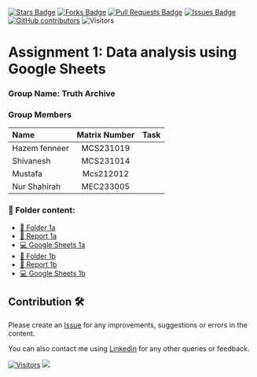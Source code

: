 
<a href="https://github.com/drshahizan/BDM/stargazers"><img src="https://img.shields.io/github/stars/drshahizan/BDM" alt="Stars Badge"/></a>
<a href="https://github.com/drshahizan/BDM/network/members"><img src="https://img.shields.io/github/forks/drshahizan/BDM" alt="Forks Badge"/></a>
<a href="https://github.com/drshahizan/BDM/pulls"><img src="https://img.shields.io/github/issues-pr/drshahizan/BDM" alt="Pull Requests Badge"/></a>
<a href="https://github.com/drshahizan/BDM"><img src="https://img.shields.io/github/issues/drshahizan/BDM" alt="Issues Badge"/></a>
<a href="https://github.com/drshahizan/BDM/graphs/contributors"><img alt="GitHub contributors" src="https://img.shields.io/github/contributors/drshahizan/BDM?color=2b9348"></a>
![Visitors](https://api.visitorbadge.io/api/visitors?path=https%3A%2F%2Fgithub.com%2Fdrshahizan%2BDM&labelColor=%23d9e3f0&countColor=%23697689&style=flat)

# Assignment 1: Data analysis using Google Sheets

### Group Name: Truth Archive
### Group Members

| Name                                     | Matrix Number | Task |
| :---------------------------------------- | :-------------: | ------------- |
| Hazem fenneer              |MCS231019||
| Shivanesh            |MCS231014       |     |
| Mustafa              |Mcs212012      |      |
| Nur Shahirah             |MEC233005      |      |

### 📂 Folder content:
* [📖 Folder 1a](./case_study1a)
* [📖 Report 1a](https://docs.google.com/document/d/1Z3e72RZDfcwJXZk6iib35TzDJAtl-J2wNGObcCKcCrU/edit?usp=sharing)
* [💻 Google Sheets 1a](https://docs.google.com/spreadsheets/d/1jeXgEOjzDMeVHrWhFVNAsm2rlQi8FLJ20hlXPJg8nig/edit#gid=2053662769)
* [📖 Folder 1b](./case_study1b)
* [📖 Report 1b](https://docs.google.com/document/d/1seKiSdLUMdHmbS8jiFdkgNxTgOvJ3YzganuGw58SALc/edit?usp=sharing)
* [💻 Google Sheets 1b](https://docs.google.com/spreadsheets/d/1dfkznYonNGCmJ_2o13RpF-xrlkYv3CMUmPUmKFjGkmg/edit#gid=2028240261)

## Contribution 🛠️
Please create an [Issue](https://github.com/drshahizan/BDM/issues) for any improvements, suggestions or errors in the content.

You can also contact me using [Linkedin](https://www.linkedin.com/in/drshahizan/) for any other queries or feedback.

[![Visitors](https://api.visitorbadge.io/api/visitors?path=https%3A%2F%2Fgithub.com%2Fdrshahizan&labelColor=%23697689&countColor=%23555555&style=plastic)](https://visitorbadge.io/status?path=https%3A%2F%2Fgithub.com%2Fdrshahizan)
![](https://hit.yhype.me/github/profile?user_id=81284918)

